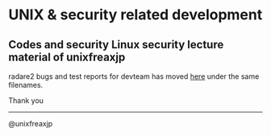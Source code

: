 # UNIX & security related development
## Codes and security Linux security lecture material of unixfreaxjp

radare2 bugs and test reports for devteam has moved [here](https://github.com/unixfreaxjp/malwaremustdie/tree/master/radare2test) under the same filenames.

Thank you

---
@unixfreaxjp
